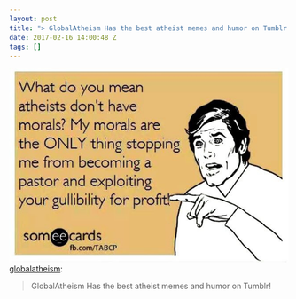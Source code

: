 ```yaml
---
layout: post
title: "> GlobalAtheism Has the best atheist memes and humor on Tumblr!"
date: 2017-02-16 14:00:48 Z
tags: []
---
```

![](/media/2017/02/157314684036.jpg)
[globalatheism](http://globalatheism.tumblr.com/post/132604207930/globalatheism-has-the-best-atheist-memes-and-humor):

> GlobalAtheism Has the best atheist memes and humor on Tumblr!
